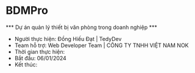 # BDMPro
*** Dự án quản lý thiết bị văn phòng trong doanh nghiệp ***

- Người thực hiện: Đồng Hiếu Đạt | TedyDev
- Team hỗ trợ: Web Developer Team | CÔNG TY TNHH VIỆT NAM NOK
- Thời gian thực hiện:
- Bắt đầu: 06/01/2024
- Kết thúc:
